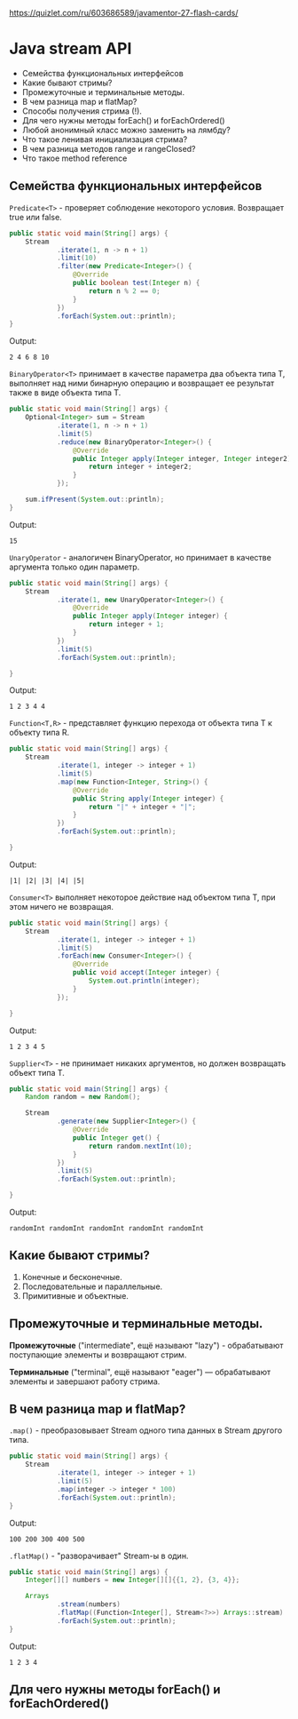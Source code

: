 https://quizlet.com/ru/603686589/javamentor-27-flash-cards/

# **Java stream API**

* Семейства функциональных интерфейсов
* Какие бывают стримы?
* Промежуточные и терминальные методы.
* В чем разница map и flatMap?
* Способы получения стрима (!).
* Для чего нужны методы forEach() и forEachOrdered()
* Любой анонимный класс можно заменить на лямбду?
* Что такое ленивая инициализация стрима?
* В чем разница методов range и rangeClosed?
* Что такое method reference

## Семейства функциональных интерфейсов
```Predicate<T>``` - проверяет соблюдение некоторого условия. Возвращает true или false.
```java
public static void main(String[] args) {
    Stream
            .iterate(1, n -> n + 1)
            .limit(10)
            .filter(new Predicate<Integer>() {
                @Override
                public boolean test(Integer n) {
                    return n % 2 == 0;
                }
            })
            .forEach(System.out::println);
}
```
Output:
```
2 4 6 8 10
```

```BinaryOperator<T>``` принимает в качестве параметра два объекта типа T, 
выполняет над ними бинарную операцию и возвращает ее результат также в виде объекта типа T.

```java
public static void main(String[] args) {
    Optional<Integer> sum = Stream
            .iterate(1, n -> n + 1)
            .limit(5)
            .reduce(new BinaryOperator<Integer>() {
                @Override
                public Integer apply(Integer integer, Integer integer2) {
                    return integer + integer2;
                }
            });

    sum.ifPresent(System.out::println);
}
```
Output:
```
15
```

```UnaryOperator``` - аналогичен BinaryOperator, но принимает в качестве аргумента 
только один параметр.
```java
public static void main(String[] args) {
    Stream
            .iterate(1, new UnaryOperator<Integer>() {
                @Override
                public Integer apply(Integer integer) {
                    return integer + 1;
                }
            })
            .limit(5)
            .forEach(System.out::println);

}
```

Output:
```
1 2 3 4 4
```

```Function<T,R>``` - представляет функцию перехода от объекта типа T к объекту типа R.
```java
public static void main(String[] args) {
    Stream
            .iterate(1, integer -> integer + 1)
            .limit(5)
            .map(new Function<Integer, String>() {
                @Override
                public String apply(Integer integer) {
                    return "|" + integer + "|";
                }
            })
            .forEach(System.out::println);

}
```
Output:
```
|1| |2| |3| |4| |5|
```

```Consumer<T>``` выполняет некоторое действие над объектом типа T, при этом ничего 
не возвращая.
```java
public static void main(String[] args) {
    Stream
            .iterate(1, integer -> integer + 1)
            .limit(5)
            .forEach(new Consumer<Integer>() {
                @Override
                public void accept(Integer integer) {
                    System.out.println(integer);
                }
            });

}
```
Output:
```
1 2 3 4 5
```

```Supplier<T>``` - не принимает никаких аргументов, но должен возвращать объект типа T.

```java
public static void main(String[] args) {
    Random random = new Random();

    Stream
            .generate(new Supplier<Integer>() {
                @Override
                public Integer get() {
                    return random.nextInt(10);
                }
            })
            .limit(5)
            .forEach(System.out::println);

}
```
Output:
```
randomInt randomInt randomInt randomInt randomInt 
```

## Какие бывают стримы?
1. Конечные и бесконечные.
2. Последовательные и параллельные.
3. Примитивные и объектные.

## Промежуточные и терминальные методы.
**Промежуточные** ("intermediate", ещё называют "lazy") - обрабатывают поступающие 
элементы и возвращают стрим.

**Терминальные** ("terminal", ещё называют "eager") — обрабатывают элементы 
и завершают работу стрима.

## В чем разница map и flatMap?
```.map()``` - преобразовывает Stream одного типа данных в Stream другого типа.

```java
public static void main(String[] args) {
    Stream
            .iterate(1, integer -> integer + 1)
            .limit(5)
            .map(integer -> integer * 100)
            .forEach(System.out::println);
}
```
Output:
```
100 200 300 400 500
```

```.flatMap()``` - "разворачивает" Stream-ы в один.
```java
public static void main(String[] args) {
    Integer[][] numbers = new Integer[][]{{1, 2}, {3, 4}};

    Arrays
            .stream(numbers)
            .flatMap((Function<Integer[], Stream<?>>) Arrays::stream)
            .forEach(System.out::println);
}
```
Output:
```
1 2 3 4
```

## Для чего нужны методы forEach() и forEachOrdered()